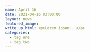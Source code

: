```yaml
---
name: April 16
date: 2021-04-16 03:00:00
layout: news
featured_image:
write_up_html: <p>Lorem ipsum...</p>
categories:
  - tag one
  - tag two
---
```


